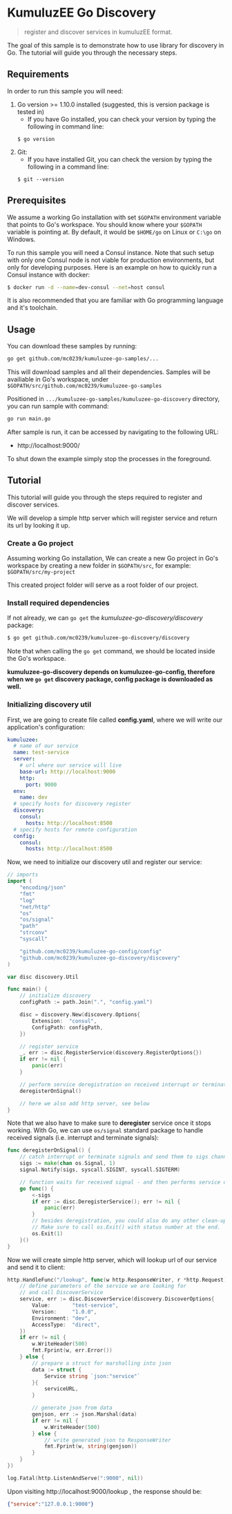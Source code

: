 # KumuluzEE Go Discovery

> register and discover services in kumuluzEE format.

The goal of this sample is to demonstrate how to use library for discovery in Go. The tutorial will guide you through the necessary steps. 

## Requirements

In order to run this sample you will need:
1. Go version >= 1.10.0 installed (suggested, this is version package is tested in)
    * If you have Go installed, you can check your version by typing the following in command line:
    ```
    $ go version
    ```
2. Git:
    * If you have installed Git, you can check the version by typing the following in a command line:
    ```
    $ git --version
    ```
  
## Prerequisites

We assume a working Go installation with set `$GOPATH` environment variable that points to Go's workspace.
You should know where your `$GOPATH` variable is pointing at. By default, it would be `$HOME/go` on Linux or `C:\go` on Windows.

To run this sample you will need a Consul instance. Note that such setup with only one Consul node is not viable for 
production environments, but only for developing purposes. Here is an example on how to quickly run a Consul instance with docker:
```bash
$ docker run -d --name=dev-consul --net=host consul
```

It is also recommended that you are familiar with Go programming language and it's toolchain.

## Usage

You can download these samples by running:
```bash
go get github.com/mc0239/kumuluzee-go-samples/...
```

This will download samples and all their dependencies. Samples will be availiable in Go's workspace, under `$GOPATH/src/github.com/mc0239/kumuluzee-go-samples`

Positioned in `.../kumuluzee-go-samples/kumuluzee-go-discovery` directory, you can run sample with command:
```bash
go run main.go
```
  
After sample is run, it can be accessed by navigating to the following URL:
* http://localhost:9000/

To shut down the example simply stop the processes in the foreground.

## Tutorial

This tutorial will guide you through the steps required to register and discover services.

We will develop a simple http server which will register service and return its url by looking it up.

### Create a Go project

Assuming working Go installation, We can create a new Go project in Go's workspace by creating a new folder in `$GOPATH/src`, for example: `$GOPATH/src/my-project`

This created project folder will serve as a root folder of our project.

### Install required dependencies

If not already, we can `go get` the *kumuluzee-go-discovery/discovery* package:
```bash
$ go get github.com/mc0239/kumuluzee-go-discovery/discovery
```

Note that when calling the `go get` command, we should be located inside the Go's workspace.

**kumuluzee-go-discovery depends on kumuluzee-go-config, therefore when we `go get` discovery package, config package is downloaded as well.**

### Initializing discovery util

First, we are going to create file called **config.yaml**, where we will write our application's configuration:
```yaml
kumuluzee:
  # name of our service
  name: test-service
  server:
    # url where our service will live
    base-url: http://localhost:9000
    http:
      port: 9000
  env: 
    name: dev
  # specify hosts for discovery register
  discovery:
    consul:
      hosts: http://localhost:8500
  # specify hosts for remote configuration
  config:
    consul:
      hosts: http://localhost:8500
```

Now, we need to initialize our discovery util and register our service:

```go
// imports
import (
    "encoding/json"
    "fmt"
    "log"
    "net/http"
    "os"
    "os/signal"
    "path"
    "strconv"
    "syscall"

    "github.com/mc0239/kumuluzee-go-config/config"
    "github.com/mc0239/kumuluzee-go-discovery/discovery"
)

var disc discovery.Util

func main() {
    // initialize discovery
    configPath := path.Join(".", "config.yaml")

    disc = discovery.New(discovery.Options{
        Extension:  "consul",
        ConfigPath: configPath,
    })

    // register service
    _, err := disc.RegisterService(discovery.RegisterOptions{})
    if err != nil {
        panic(err)
    }

    // perform service deregistration on received interrupt or terminate signals
    deregisterOnSignal()

    // here we also add http server, see below
}
```

Note that we also have to make sure to **deregister** service once it stops working. With Go, we can use `os/signal` standard package to handle received signals (i.e. interrupt and terminate signals):

```go
func deregisterOnSignal() {
    // catch interrupt or terminate signals and send them to sigs channel
    sigs := make(chan os.Signal, 1)
    signal.Notify(sigs, syscall.SIGINT, syscall.SIGTERM)

    // function waits for received signal - and then performs service deregistration
    go func() {
        <-sigs
        if err := disc.DeregisterService(); err != nil {
            panic(err)
        }
        // besides deregistration, you could also do any other clean-up here.
        // Make sure to call os.Exit() with status number at the end.
        os.Exit(1)
    }()
}
```

Now we will create simple http server, which will lookup url of our service and send it to client:
```go
http.HandleFunc("/lookup", func(w http.ResponseWriter, r *http.Request) {
    // define parameters of the service we are looking for
    // and call DiscoverService
    service, err := disc.DiscoverService(discovery.DiscoverOptions{
        Value:       "test-service",
        Version:     "1.0.0",
        Environment: "dev",
        AccessType:  "direct",
    })
    if err != nil {
        w.WriteHeader(500)
        fmt.Fprint(w, err.Error())
    } else {
        // prepare a struct for marshalling into json
        data := struct {
            Service string `json:"service"`
        }{
            serviceURL,
        }

        // generate json from data
        genjson, err := json.Marshal(data)
        if err != nil {
            w.WriteHeader(500)
        } else {
            // write generated json to ResponseWriter
            fmt.Fprint(w, string(genjson))
        }
    }
})

log.Fatal(http.ListenAndServe(":9000", nil))
```

Upon visiting http://localhost:9000/lookup , the response should be:
```json
{"service":"127.0.0.1:9000"}
```
